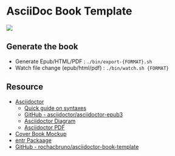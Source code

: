 # AsciiDoc Book Template

![](img/cover.jpg)

## Generate the book
- Generate Epub/HTML/PDF : `./bin/export-{FORMAT}.sh`
- Watch file change (epub/html/pdf) : `./bin/watch.sh {FORMAT}`

## Resource
- [Asciidoctor](http://asciidoctor.org)
  - [Quick guide on syntaxes](http://asciidoctor.org/docs/asciidoc-syntax-quick-reference/)
  - [GitHub - asciidoctor/asciidoctor-epub3](https://github.com/asciidoctor/asciidoctor-epub3) 
  - [Asciidoctor Diagram](https://github.com/asciidoctor/asciidoctor-diagram)
  - [Asciidoctor PDF](https://github.com/asciidoctor/asciidoctor-pdf)
- [Cover Book Mockup](https://unblast.com/free-standing-hard-cover-book-mockup-psd/)
- [entr Packaage](https://launchpad.net/ubuntu/+source/entr)
- [GitHub - rochacbruno/asciidoctor-book-template](https://github.com/rochacbruno/asciidoctor-book-template) 
